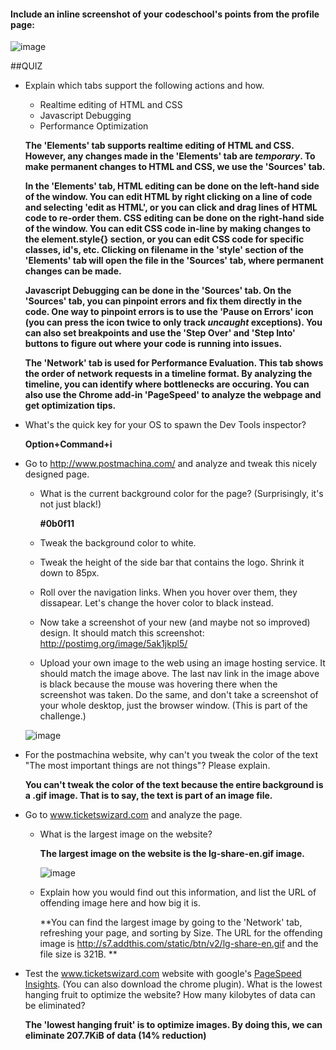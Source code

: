 #### Include an inline screenshot of your codeschool's points from the profile page:

![image](http://i4.minus.com/ibmUJVcFqwX9bG.png)

##QUIZ
* Explain which tabs support the following actions and how.
  * Realtime editing of HTML and CSS 
  * Javascript Debugging
  * Performance Optimization
  
  **The 'Elements' tab supports realtime editing of HTML and CSS. However, any changes made in the 'Elements' tab are *temporary*. To make permanent changes to HTML and CSS, we use the 'Sources' tab.**
  
  **In the 'Elements' tab, HTML editing can be done on the left-hand side of the window. You can edit HTML by right clicking on a line of code and selecting 'edit as HTML', or you can click and drag lines of HTML code to re-order them. CSS editing can be done on the right-hand side of the window. You can edit CSS code in-line by making changes to the element.style{} section, or you can edit CSS code for specific classes, id's, etc. Clicking on filename in the 'style' section of the 'Elements' tab will open the file in the 'Sources' tab, where permanent changes can be made.** 
  
  
  **Javascript Debugging can be done in the 'Sources' tab. On the 'Sources' tab, you can pinpoint errors and fix them directly in the code. One way to pinpoint errors is to use the 'Pause on Errors' icon (you can press the icon twice to only track *uncaught* exceptions). You can also set breakpoints and use the 'Step Over' and 'Step Into' buttons to figure out where your code is running into issues.**
  
  **The 'Network' tab is used for Performance Evaluation. This tab shows the order of network requests in a timeline format. By analyzing the timeline, you can identify where bottlenecks are occuring. You can also use the Chrome add-in 'PageSpeed' to analyze the webpage and get optimization tips.**

* What's the quick key for your OS to spawn the Dev Tools inspector?
	  
	**Option+Command+i**

* Go to http://www.postmachina.com/ and analyze and tweak this nicely designed page.
  * What is the current background color for the page?  (Surprisingly, it's not just black!)
  
  	**#0b0f11**
  * Tweak the background color to white.
  * Tweak the height of the side bar that contains the logo.  Shrink it down to 85px.
  * Roll over the navigation links.  When you hover over them, they dissapear.  Let's change the hover color to black instead.
  * Now take a screenshot of your new (and maybe not so improved) design.  It should match this screenshot: http://postimg.org/image/5ak1jkpl5/
  * Upload your own image to the web using an image hosting service.  It should match the image above. The last nav link in the image above is black because the mouse was hovering there when the screenshot was taken. Do the same, and don't take a screenshot of your whole desktop, just the browser window. (This is part of the challenge.)
  
  ![image](http://i5.minus.com/i7DdtX79kYUx5.png)

* For the postmachina website, why can't you tweak the color of the text "The most important things are not things"?  Please explain.

	**You can't tweak the color of the text because the entire background is a .gif image. That is to say, the text is part of an image file.**


* Go to www.ticketswizard.com and analyze the page.  
  * What is the largest image on the website? 
  
  	**The largest image on the website is the lg-share-en.gif image.** 
  
  	![image](http://s7.addthis.com/static/btn/v2/lg-share-en.gif)
  
  * Explain how you would find out this information, and list the URL of offending image here and how big it is.
  
  	**You can find the largest image by going to the 'Network' tab, refreshing your page, and sorting by Size. The URL for the offending image is http://s7.addthis.com/static/btn/v2/lg-share-en.gif and the file size is 321B. **

* Test the www.ticketswizard.com website with google's [PageSpeed Insights](http://www.ticketswizard.com/).  (You can also download the chrome plugin).  What is the lowest hanging fruit to optimize the website?  How many kilobytes of data can be eliminated?

	**The 'lowest hanging fruit' is to optimize images. By doing this, we can eliminate 207.7KiB of data (14% reduction)**